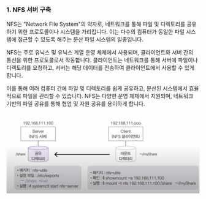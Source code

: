 ### 1. NFS 서버 구축

NFS는 "Network File System"의 약자로, 네트워크를 통해 파일 및 디렉토리를 공유하기 위한 프로토콜이나 시스템을 가리킵니다. 이는 다수의 컴퓨터가 동일한 파일 시스템에 접근할 수 있도록 해주는 분산 파일 시스템의 일종입니다.

NFS는 주로 유닉스 및 유닉스 계열 운영 체제에서 사용되며, 클라이언트와 서버 간의 통신을 위한 프로토콜로서 작동합니다. 클라이언트는 네트워크를 통해 서버에 파일이나 디렉토리를 요청하고, 서버는 해당 데이터를 전송하여 클라이언트에서 사용할 수 있게 합니다.

이를 통해 여러 컴퓨터 간에 파일 및 디렉토리를 쉽게 공유하고, 분산된 시스템에서 효율적으로 파일을 관리할 수 있습니다. NFS는 다양한 운영 체제에서 지원되며, 네트워크 기반의 파일 공유를 통해 협업 및 자원 공유를 용이하게 합니다.

![img.png](Image/14장부터%2017장/img.png)